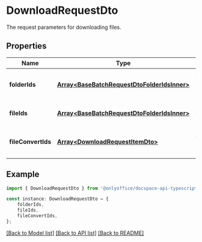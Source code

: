 # DownloadRequestDto

The request parameters for downloading files.

## Properties

Name | Type | Description | Notes
------------ | ------------- | ------------- | -------------
**folderIds** | [**Array&lt;BaseBatchRequestDtoFolderIdsInner&gt;**](BaseBatchRequestDtoFolderIdsInner.md) | The list of folder IDs to be downloaded. | [optional] [default to undefined]
**fileIds** | [**Array&lt;BaseBatchRequestDtoFolderIdsInner&gt;**](BaseBatchRequestDtoFolderIdsInner.md) | The list of file IDs to be downloaded. | [optional] [default to undefined]
**fileConvertIds** | [**Array&lt;DownloadRequestItemDto&gt;**](DownloadRequestItemDto.md) | The list of file IDs which will be converted. | [optional] [default to undefined]

## Example

```typescript
import { DownloadRequestDto } from '@onlyoffice/docspace-api-typescript';

const instance: DownloadRequestDto = {
    folderIds,
    fileIds,
    fileConvertIds,
};
```

[[Back to Model list]](../README.md#documentation-for-models) [[Back to API list]](../README.md#documentation-for-api-endpoints) [[Back to README]](../README.md)
